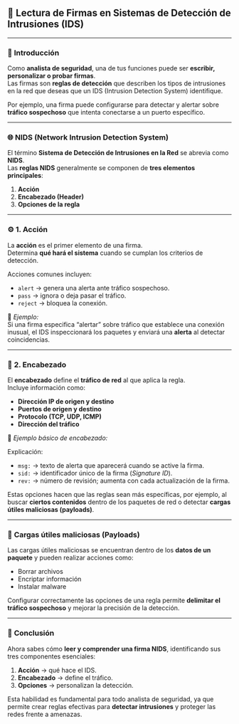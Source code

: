 
## 🧩 **Lectura de Firmas en Sistemas de Detección de Intrusiones (IDS)**

---

### 🧠 **Introducción**

Como **analista de seguridad**, una de tus funciones puede ser **escribir, personalizar o probar firmas**.  
Las firmas son **reglas de detección** que describen los tipos de intrusiones en la red que deseas que un IDS (Intrusion Detection System) identifique.

Por ejemplo, una firma puede configurarse para detectar y alertar sobre **tráfico sospechoso** que intenta conectarse a un puerto específico.

---

### 🌐 **NIDS (Network Intrusion Detection System)**

El término **Sistema de Detección de Intrusiones en la Red** se abrevia como **NIDS**.  
Las **reglas NIDS** generalmente se componen de **tres elementos principales**:

1. **Acción**  
2. **Encabezado (Header)**  
3. **Opciones de la regla**

---

### ⚙️ **1. Acción**

La **acción** es el primer elemento de una firma.  
Determina **qué hará el sistema** cuando se cumplan los criterios de detección.

Acciones comunes incluyen:
- `alert` → genera una alerta ante tráfico sospechoso.  
- `pass` → ignora o deja pasar el tráfico.  
- `reject` → bloquea la conexión.

📘 *Ejemplo:*  
Si una firma especifica “alertar” sobre tráfico que establece una conexión inusual, el IDS inspeccionará los paquetes y enviará una **alerta** al detectar coincidencias.

---

### 🧾 **2. Encabezado**

El **encabezado** define el **tráfico de red** al que aplica la regla.  
Incluye información como:
- **Dirección IP de origen y destino**  
- **Puertos de origen y destino**  
- **Protocolo (TCP, UDP, ICMP)**  
- **Dirección del tráfico**

📘 *Ejemplo básico de encabezado:*


Explicación:
- `msg:` → texto de alerta que aparecerá cuando se active la firma.  
- `sid:` → identificador único de la firma (*Signature ID*).  
- `rev:` → número de revisión; aumenta con cada actualización de la firma.

Estas opciones hacen que las reglas sean más específicas, por ejemplo, al buscar **ciertos contenidos** dentro de los paquetes de red o detectar **cargas útiles maliciosas (payloads)**.

---

### 🧨 **Cargas útiles maliciosas (Payloads)**

Las cargas útiles maliciosas se encuentran dentro de los **datos de un paquete** y pueden realizar acciones como:
- Borrar archivos  
- Encriptar información  
- Instalar malware  

Configurar correctamente las opciones de una regla permite **delimitar el tráfico sospechoso** y mejorar la precisión de la detección.

---

### 🧭 **Conclusión**

Ahora sabes cómo **leer y comprender una firma NIDS**, identificando sus tres componentes esenciales:

1. **Acción** → qué hace el IDS.  
2. **Encabezado** → define el tráfico.  
3. **Opciones** → personalizan la detección.  

Esta habilidad es fundamental para todo analista de seguridad, ya que permite crear reglas efectivas para **detectar intrusiones** y proteger las redes frente a amenazas.

